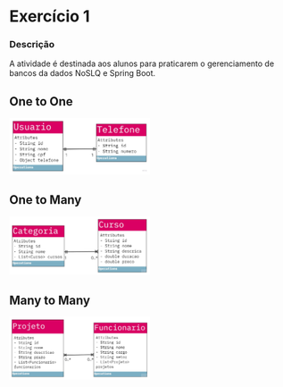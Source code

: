 # Exercício 1

### Descrição
A atividade é destinada aos alunos para praticarem o gerenciamento de bancos da dados NoSLQ
e Spring Boot.

## One to One
<img src="./img/onetoone.jpg" alt="Diagrama UML One to One" style="height: 50%; width:50%;"/>


## One to Many
<img src="./img/onetomany.jpg" alt="Diagrama UML One to Many" style="height: 50%; width:50%;"/>


## Many to Many
<img src="./img/manytomany.jpg" alt="Diagrama UML many to Many" style="height: 50%; width:50%;"/>